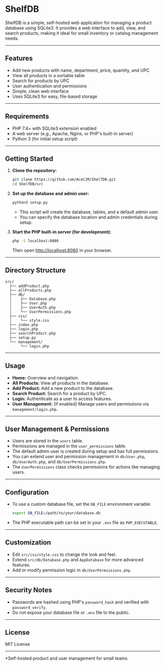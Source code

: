 # ShelfDB

ShelfDB is a simple, self-hosted web application for managing a product database using SQLite3. It provides a web interface to add, view, and search products, making it ideal for small inventory or catalog management needs.

---

## Features

- Add new products with name, department, price, quantity, and UPC
- View all products in a sortable table
- Search for products by UPC
- User authentication and permissions
- Simple, clean web interface
- Uses SQLite3 for easy, file-based storage

---

## Requirements

- PHP 7.4+ with SQLite3 extension enabled
- A web server (e.g., Apache, Nginx, or PHP's built-in server)
- Python 3 (for initial setup script)

---

## Getting Started

1. **Clone the repository:**
    ```sh
    git clone https://github.com/AceCJM/ShelfDB.git
    cd ShelfDB/src
    ```

2. **Set up the database and admin user:**
    ```sh
    python3 setup.py
    ```
    - This script will create the database, tables, and a default admin user.
    - You can specify the database location and admin credentials during setup.

3. **Start the PHP built-in server (for development):**
    ```sh
    php -S localhost:8080
    ```
    Then open [http://localhost:8080](http://localhost:8080) in your browser.

---

## Directory Structure

```
src/
  ├── addProduct.php
  ├── allProducts.php
  ├── db/
  │    ├── Database.php
  │    ├── User.php
  │    ├── UserAuth.php
  │    └── UserPermissions.php
  ├── css/
  │    └── style.css
  ├── index.php
  ├── login.php
  ├── searchProduct.php
  ├── setup.py
  └── management/
       └── login.php
```

---

## Usage

- **Home:** Overview and navigation.
- **All Products:** View all products in the database.
- **Add Product:** Add a new product to the database.
- **Search Product:** Search for a product by UPC.
- **Login:** Authenticate as a user to access features.
- **User Management:** (If enabled) Manage users and permissions via `management/login.php`.

---

## User Management & Permissions

- Users are stored in the `users` table.
- Permissions are managed in the `user_permissions` table.
- The default admin user is created during setup and has full permissions.
- You can extend user and permission management in `db/User.php`, `db/UserAuth.php`, and `db/UserPermissions.php`.
- The `UserPermissions` class checks permissions for actions like managing users.

---

## Configuration

- To use a custom database file, set the `DB_FILE` environment variable:
    ```sh
    export DB_FILE=/path/to/your/database.db
    ```
- The PHP executable path can be set in your `.env` file as `PHP_EXECUTABLE`.

---

## Customization

- Edit `src/css/style.css` to change the look and feel.
- Extend `src/db/Database.php` and `AppDatabase` for more advanced features.
- Add or modify permission logic in `db/UserPermissions.php`.

---

## Security Notes

- Passwords are hashed using PHP's `password_hash` and verified with `password_verify`.
- Do not expose your database file or `.env` file to the public.

---

## License

MIT License

---

*Self-hosted product and user management for small teams
